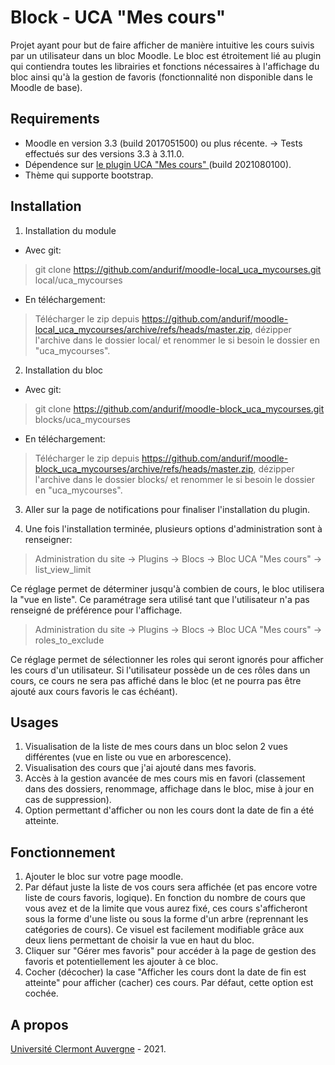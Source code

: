 Block - UCA "Mes cours"
==================================
Projet ayant pour but de faire afficher de manière intuitive les cours suivis par un utilisateur dans un bloc Moodle. 
Le bloc est étroitement lié au plugin qui contiendra toutes les librairies et fonctions nécessaires à l'affichage du bloc ainsi qu'à la gestion de favoris (fonctionnalité non disponible dans le Moodle de base).

Requirements
------------
- Moodle en version 3.3 (build 2017051500) ou plus récente.
-> Tests effectués sur des versions 3.3 à 3.11.0.<br/>
- Dépendence sur <a href="https://github.com/andurif/moodle-local_uca_mycourses" target="_blank">le plugin UCA "Mes cours" </a>(build 2021080100).
- Thème qui supporte bootstrap.

Installation
------------
1. Installation du module

- Avec git:
> git clone https://github.com/andurif/moodle-local_uca_mycourses.git local/uca_mycourses

- En téléchargement:
> Télécharger le zip depuis <a href="https://github.com/andurif/moodle-local_uca_mycourses/archive/refs/heads/master.zip">https://github.com/andurif/moodle-local_uca_mycourses/archive/refs/heads/master.zip</a>, dézipper l'archive dans le dossier local/ et renommer le si besoin le dossier en "uca_mycourses".
  
2. Installation du bloc

- Avec git:
> git clone https://github.com/andurif/moodle-block_uca_mycourses.git blocks/uca_mycourses

- En téléchargement:
> Télécharger le zip depuis <a href="https://github.com/andurif/moodle-block_uca_mycourses/archive/refs/heads/master.zip">https://github.com/andurif/moodle-block_uca_mycourses/archive/refs/heads/master.zip, dézipper l'archive dans le dossier blocks/ et renommer le si besoin le dossier en "uca_mycourses".

3. Aller sur la page de notifications pour finaliser l'installation du plugin.

4. Une fois l'installation terminée, plusieurs options d'administration sont à renseigner:

> Administration du site -> Plugins -> Blocs -> Bloc UCA "Mes cours" -> list_view_limit

Ce réglage permet de déterminer jusqu'à combien de cours, le bloc utilisera la "vue en liste". Ce paramétrage sera utilisé tant que l'utilisateur n'a pas renseigné de préférence pour l'affichage.

> Administration du site -> Plugins -> Blocs -> Bloc UCA "Mes cours" -> roles_to_exclude

Ce réglage permet de sélectionner les roles qui seront ignorés pour afficher les cours d'un utilisateur. Si l'utilisateur possède un de ces rôles dans un cours, ce cours ne sera pas affiché dans le bloc (et ne pourra pas être ajouté aux cours favoris le cas échéant).

Usages
-----
1. Visualisation de la liste de mes cours dans un bloc selon 2 vues différentes (vue en liste ou vue en arborescence).
2. Visualisation des cours que j'ai ajouté dans mes favoris. 
3. Accès à la gestion avancée de mes cours mis en favori (classement dans des dossiers, renommage, affichage dans le bloc, mise à jour en cas de suppression).
4. Option permettant d'afficher ou non les cours dont la date de fin a été atteinte.

Fonctionnement
-----
1. Ajouter le bloc sur votre page moodle.
2. Par défaut juste la liste de vos cours sera affichée (et pas encore votre liste de cours favoris, logique). En fonction du nombre de cours que vous avez et de la limite que vous aurez fixé, ces cours s'afficheront sous la forme d'une liste ou sous la forme d'un arbre (reprennant les catégories de cours).
Ce visuel est facilement modifiable grâce aux deux liens permettant de choisir la vue en haut du bloc.   
3. Cliquer sur "Gérer mes favoris" pour accéder à la page de gestion des favoris et potentiellement les ajouter à ce bloc.
4. Cocher (décocher) la case "Afficher les cours dont la date de fin est atteinte" pour afficher (cacher) ces cours. Par défaut, cette option est cochée.

A propos
------
<a href="www.uca.fr" target="_blank">Université Clermont Auvergne</a> - 2021.
